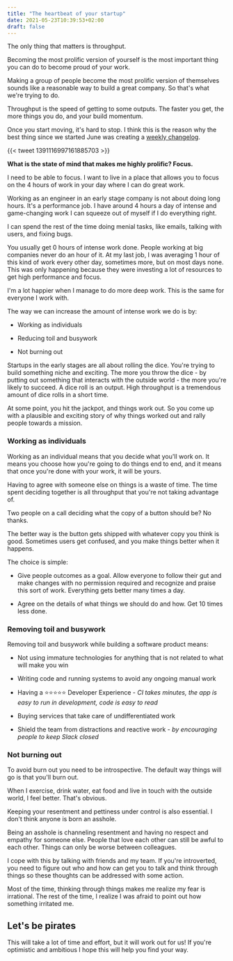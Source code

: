 ```yaml
---
title: "The heartbeat of your startup"
date: 2021-05-23T10:39:53+02:00
draft: false
---
```


The only thing that matters is throughput.

Becoming the most prolific version of yourself is the most important thing you can do to become proud of your work.

Making a group of people become the most prolific version of themselves sounds like a reasonable way to build a great company. So that's what we're trying to do.

Throughput is the speed of getting to some outputs. The faster you get, the more things you do, and your build momentum.

Once you start moving, it's hard to stop. I think this is the reason why the best thing since we started June was creating a [weekly changelog](https://changelog.june.so/).

{{< tweet 1391116997161885703  >}}

**What is the state of mind that makes me highly prolific? Focus.**

I need to be able to focus. I want to live in a place that allows you to focus on the 4 hours of work in your day where I can do great work.

Working as an engineer in an early stage company is not about doing long hours. It's a performance job. I have around 4 hours a day of intense and game-changing work I can squeeze out of myself if I do everything right.

I can spend the rest of the time doing menial tasks, like emails, talking with users, and fixing bugs.

You usually get 0 hours of intense work done. People working at big companies never do an hour of it. At my last job, I was averaging 1 hour of this kind of work every other day, sometimes more, but on most days none. This was only happening because they were investing a lot of resources to get high performance and focus.

I'm a lot happier when I manage to do more deep work. This is the same for everyone I work with.

The way we can increase the amount of intense work we do is by:

- Working as individuals

- Reducing toil and busywork

- Not burning out

Startups in the early stages are all about rolling the dice. You're trying to build something niche and exciting. The more you throw the dice - by putting out something that interacts with the outside world - the more you're likely to succeed. A dice roll is an output. High throughput is a tremendous amount of dice rolls in a short time.

At some point, you hit the jackpot, and things work out. So you come up with a plausible and exciting story of why things worked out and rally people towards a mission.

### Working as individuals

Working as an individual means that you decide what you'll work on. It means you choose how you're going to do things end to end, and it means that once you're done with your work, it will be yours.

Having to agree with someone else on things is a waste of time. The time spent deciding together is all throughput that you're not taking advantage of.

Two people on a call deciding what the copy of a button should be? No thanks.

The better way is the button gets shipped with whatever copy you think is good. Sometimes users get confused, and you make things better when it happens.

The choice is simple:

- Give people outcomes as a goal. Allow everyone to follow their gut and make changes with no permission required and recognize and praise this sort of work. Everything gets better many times a day.

- Agree on the details of what things we should do and how. Get 10 times less done.

### Removing toil and busywork

Removing toil and busywork while building a software product means:

- Not using immature technologies for anything that is not related to what will make you win

- Writing code and running systems to avoid any ongoing manual work

- Having a ⭐️⭐️⭐️⭐️⭐️ Developer Experience - _CI takes minutes, the app is easy to run in development, code is easy to read_

- Buying services that take care of undifferentiated work

- Shield the team from distractions and reactive work - _by encouraging people to keep Slack closed_

### Not burning out

To avoid burn out you need to be introspective. The default way things will go is that you'll burn out.

When I exercise, drink water, eat food and live in touch with the outside world, I feel better. That's obvious.

Keeping your resentment and pettiness under control is also essential. I don't think anyone is born an asshole.

Being an asshole is channeling resentment and having no respect and empathy for someone else. People that love each other can still be awful to each other. Things can only be worse between colleagues.

I cope with this by talking with friends and my team. If you're introverted, you need to figure out who and how can get you to talk and think through things so these thoughts can be addressed with some action.

Most of the time, thinking through things makes me realize my fear is irrational. The rest of the time, I realize I was afraid to point out how something irritated me.

## Let's be pirates

This will take a lot of time and effort, but it will work out for us! If you're optimistic and ambitious I hope this will help you find your way.
